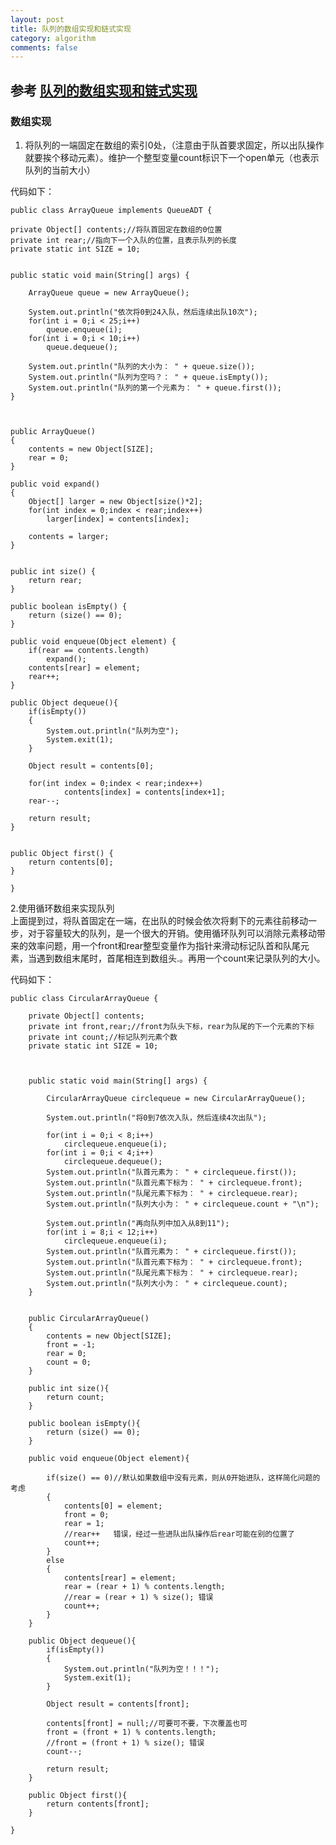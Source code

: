 ```yaml
---
layout: post
title: 队列的数组实现和链式实现
category: algorithm
comments: false
---
```

## 参考 [队列的数组实现和链式实现](http://www.cnblogs.com/kkgreen/archive/2011/04/30/2033427.html)

### 数组实现
1. 将队列的一端固定在数组的索引0处，（注意由于队首要求固定，所以出队操作就要挨个移动元素）。维护一个整型变量count标识下一个open单元（也表示队列的当前大小）

代码如下：


	public class ArrayQueue implements QueueADT {

    private Object[] contents;//将队首固定在数组的0位置
    private int rear;//指向下一个入队的位置，且表示队列的长度
    private static int SIZE = 10;


    public static void main(String[] args) {

        ArrayQueue queue = new ArrayQueue();

        System.out.println("依次将0到24入队，然后连续出队10次");
        for(int i = 0;i < 25;i++)
            queue.enqueue(i);
        for(int i = 0;i < 10;i++)
            queue.dequeue();

        System.out.println("队列的大小为： " + queue.size());
        System.out.println("队列为空吗？： " + queue.isEmpty());
        System.out.println("队列的第一个元素为： " + queue.first());
    }



    public ArrayQueue()
    {
        contents = new Object[SIZE];
        rear = 0;
    }

    public void expand()
    {
        Object[] larger = new Object[size()*2];
        for(int index = 0;index < rear;index++)
            larger[index] = contents[index];

        contents = larger;
    }


    public int size() {
        return rear;
    }

    public boolean isEmpty() {    
        return (size() == 0);
    }

    public void enqueue(Object element) {
        if(rear == contents.length)
            expand();
        contents[rear] = element;
        rear++;
    }

    public Object dequeue(){
        if(isEmpty())
        {
            System.out.println("队列为空");
            System.exit(1);
        }

        Object result = contents[0];

        for(int index = 0;index < rear;index++)
                contents[index] = contents[index+1];
        rear--;

        return result;        
    }


    public Object first() {
        return contents[0];
    }

	}

 2.使用循环数组来实现队列  
上面提到过，将队首固定在一端，在出队的时候会依次将剩下的元素往前移动一步，对于容量较大的队列，是一个很大的开销。使用循环队列可以消除元素移动带来的效率问题，用一个front和rear整型变量作为指针来滑动标记队首和队尾元素，当遇到数组末尾时，首尾相连到数组头.。再用一个count来记录队列的大小。

代码如下：

	public class CircularArrayQueue {

	    private Object[] contents;
	    private int front,rear;//front为队头下标，rear为队尾的下一个元素的下标
	    private int count;//标记队列元素个数
	    private static int SIZE = 10;



	    public static void main(String[] args) {

	        CircularArrayQueue circlequeue = new CircularArrayQueue();

	        System.out.println("将0到7依次入队，然后连续4次出队");

	        for(int i = 0;i < 8;i++)
	            circlequeue.enqueue(i);
	        for(int i = 0;i < 4;i++)
	            circlequeue.dequeue();
	        System.out.println("队首元素为： " + circlequeue.first());
	        System.out.println("队首元素下标为： " + circlequeue.front);
	        System.out.println("队尾元素下标为： " + circlequeue.rear);
	        System.out.println("队列大小为： " + circlequeue.count + "\n");

	        System.out.println("再向队列中加入从8到11");
	        for(int i = 8;i < 12;i++)
	            circlequeue.enqueue(i);
	        System.out.println("队首元素为： " + circlequeue.first());
	        System.out.println("队首元素下标为： " + circlequeue.front);
	        System.out.println("队尾元素下标为： " + circlequeue.rear);
	        System.out.println("队列大小为： " + circlequeue.count);
	    }


	    public CircularArrayQueue()
	    {
	        contents = new Object[SIZE];
	        front = -1;
	        rear = 0;
	        count = 0;
	    }

	    public int size(){
	        return count;
	    }

	    public boolean isEmpty(){
	        return (size() == 0);
	    }

	    public void enqueue(Object element){

	        if(size() == 0)//默认如果数组中没有元素，则从0开始进队，这样简化问题的考虑
	        {
	            contents[0] = element;
	            front = 0;
	            rear = 1;
	            //rear++   错误，经过一些进队出队操作后rear可能在别的位置了
	            count++;
	        }
	        else
	        {
	            contents[rear] = element;
	            rear = (rear + 1) % contents.length;
	            //rear = (rear + 1) % size(); 错误
	            count++;
	        }
	    }

	    public Object dequeue(){
	        if(isEmpty())
	        {
	            System.out.println("队列为空！！！");
	            System.exit(1);
	        }

	        Object result = contents[front];

	        contents[front] = null;//可要可不要，下次覆盖也可
	        front = (front + 1) % contents.length;
	        //front = (front + 1) % size(); 错误
	        count--;

	        return result;    
	    }

	    public Object first(){
	        return contents[front];
	    }

	}
